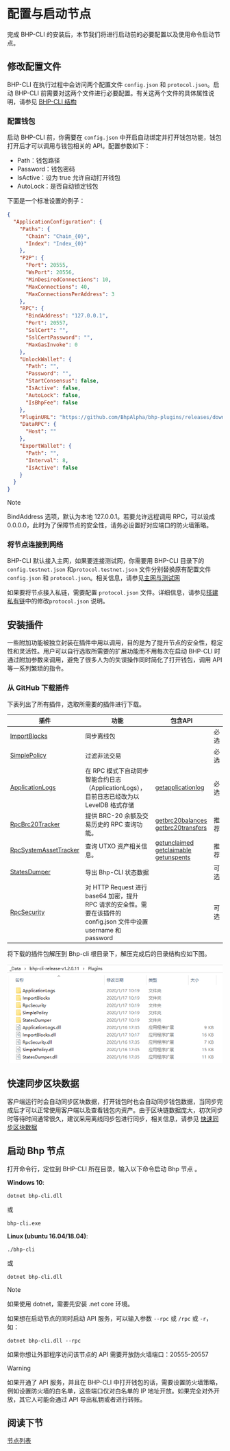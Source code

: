 # 配置与启动节点

完成 BHP-CLI 的安装后，本节我们将进行启动前的必要配置以及使用命令启动节点。

## 修改配置文件

BHP-CLI 在执行过程中会访问两个配置文件 `config.json` 和 `protocol.json`。启动 BHP-CLI 前需要对这两个文件进行必要配置。有关这两个文件的具体属性说明，请参见 [BHP-CLI 结构](../../tooldev/structure.md)

### 配置钱包

启动 BHP-CLI 前，你需要在 `config.json` 中开启自动绑定并打开钱包功能，钱包打开后才可以调用与钱包相关的 API。配置参数如下：

- Path：钱包路径
- Password：钱包密码
- IsActive：设为 true 允许自动打开钱包
- AutoLock：是否自动锁定钱包

下面是一个标准设置的例子：

```json
{
  "ApplicationConfiguration": {
    "Paths": {
      "Chain": "Chain_{0}",
      "Index": "Index_{0}"
    },
    "P2P": {
      "Port": 20555,
      "WsPort": 20556,
      "MinDesiredConnections": 10,
      "MaxConnections": 40,
      "MaxConnectionsPerAddress": 3
    },
    "RPC": {
      "BindAddress": "127.0.0.1",
      "Port": 20557,
      "SslCert": "",
      "SslCertPassword": "",
      "MaxGasInvoke": 0
    },
    "UnlockWallet": {
      "Path": "",
      "Password": "",
      "StartConsensus": false,
      "IsActive": false,
      "AutoLock": false,
      "IsBhpFee": false
    },
    "PluginURL": "https://github.com/BhpAlpha/bhp-plugins/releases/download/v{0}/{1}",
    "DataRPC": {
      "Host": ""
    },
    "ExportWallet": {
      "Path": "",
      "Interval": 8,
      "IsActive": false
    }
  }
}

```

> [!Note]
>
> BindAddress 选项，默认为本地 127.0.0.1。若要允许远程调用 RPC，可以设成 0.0.0.0，此时为了保障节点的安全性，请务必设置好对应端口的防火墙策略。

### 将节点连接到网络

BHP-CLI 默认接入主网，如果要连接测试网，你需要用 BHP-CLI 目录下的`config.testnet.json` 和`protocol.testnet.json` 文件分别替换原有配置文件 `config.json` 和 `protocol.json`。相关信息，请参见[主网与测试网](../../network/network.md)

如果要将节点接入私链，需要配置 `protocol.json` 文件。详细信息，请参见[搭建私有链](../../network/privateChain.md)中的修改`protocol.json` 说明。

## 安装插件

一些附加功能被独立封装在插件中用以调用，目的是为了提升节点的安全性，稳定性和灵活性。用户可以自行选取所需要的扩展功能而不用每次在启动 BHP-CLI 时通过附加参数来调用，避免了很多人为的失误操作同时简化了打开钱包，调用 API 等一系列繁琐的指令。

### 从 GitHub 下载插件

下表列出了所有插件，选取所需要的插件进行下载。

| 插件                                                         | 功能                                                         | 包含API                                                      |      |
| ------------------------------------------------------------ | ------------------------------------------------------------ | ------------------------------------------------------------ | ---- |
| [ImportBlocks](https://github.com/BhpAlpha/bhp-plugins/releases) | 同步离线包                                                   |                                                              | 必选 |
| [SimplePolicy](https://github.com/BhpAlpha/bhp-plugins/releases) | 过滤非法交易                                                 |                                                              | 必选 |
| [ApplicationLogs](https://github.com/BhpAlpha/bhp-plugins/releases) | 在 RPC 模式下自动同步智能合约日志（ApplicationLogs），目前日志已经改为以 LevelDB 格式存储 | [getapplicationlog](../../reference/rpc/api/getapplicationlog.md) | 必选 |
| [RpcBrc20Tracker](https://github.com/BhpAlpha/bhp-plugins/releases) | 提供 BRC-20 余额及交易历史的 RPC 查询功能。                  | [getbrc20balances](../../reference/rpc/api/getbrc20balances.md) [getbrc20transfers](../../reference/rpc/api/getbrc20transfers.md) | 推荐 |
| [RpcSystemAssetTracker](https://github.com/BhpAlpha/bhp-plugins/releases) | 查询 UTXO 资产相关信息。                                     | [getunclaimed](../../reference/rpc/api/getbrc20transfers.md) [getclaimable](../../reference/rpc/api/getbrc20transfers.md) [getunspents](../../reference/rpc/api/getbrc20transfers.md) | 推荐 |
| [StatesDumper](https://github.com/BhpAlpha/bhp-plugins/releases) | 导出 Bhp-CLI 状态数据                                        |                                                              | 可选 |
| [RpcSecurity](https://github.com/BhpAlpha/bhp-plugins/releases) | 对 HTTP Request 进行 base64 加密，提升 RPC 请求的安全性。需要在该插件的 config.json 文件中设置 username 和 password |                                                              | 可选 |


将下载的插件包解压到 Bhp-cli 根目录下，解压完成后的目录结构应如下图。

![plugins.png](../../assets/deploynode2.png)

## 快速同步区块数据

客户端运行时会自动同步区块数据，打开钱包时也会自动同步钱包数据，当同步完成后才可以正常使用客户端以及查看钱包内资产。由于区块链数据庞大，初次同步时等待时间通常很久，建议采用离线同步包进行同步，相关信息，请参见 [快速同步区块数据](../syncblocks.md)

## 启动 Bhp 节点

打开命令行，定位到 BHP-CLI 所在目录，输入以下命令启动 Bhp 节点 。

**Windows 10**:

```
dotnet bhp-cli.dll
```

或

```
bhp-cli.exe
```

**Linux (ubuntu 16.04/18.04)**:

```
./bhp-cli
```

或

```
dotnet bhp-cli.dll
```

> [!Note]
>
> 如果使用 dotnet，需要先安装 .net core 环境。

如果想在启动节点的同时启动 API 服务，可以输入参数 `--rpc`  或 `/rpc` 或 `-r`，如：

```
dotnet bhp-cli.dll --rpc
```

如果你想让外部程序访问该节点的 API 需要开放防火墙端口：20555-20557

> [!WARNING]
>
> 如果开通了 API 服务，并且在 BHP-CLI 中打开钱包的话，需要设置防火墙策略，例如设置防火墙的白名单，这些端口仅对白名单的 IP 地址开放。如果完全对外开放，其它人可能会通过 API 导出私钥或者进行转账。

## 阅读下节

[节点列表](seedlist.md)

